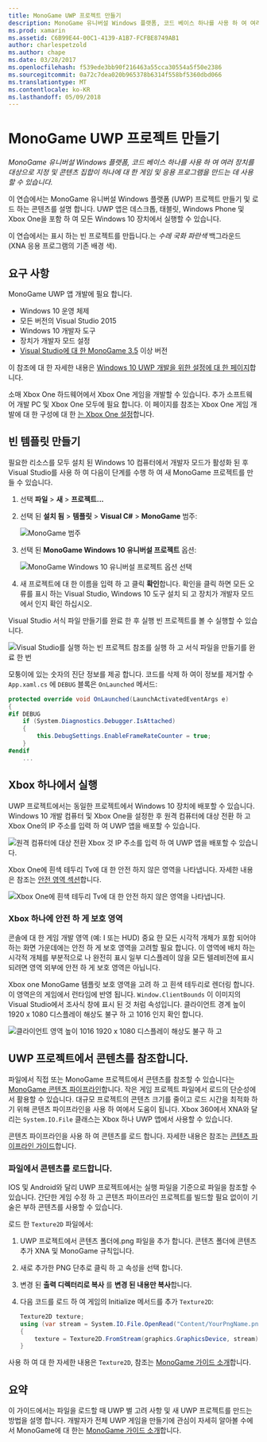 ```yaml
---
title: MonoGame UWP 프로젝트 만들기
description: MonoGame 유니버설 Windows 플랫폼, 코드 베이스 하나를 사용 하 여 여러 장치를 대상으로 지정 및 콘텐츠 집합이 하나에 대 한 게임 및 응용 프로그램을 만드는 데 사용할 수 있습니다.
ms.prod: xamarin
ms.assetid: C6B99E44-00C1-4139-A1B7-FCFBE8749AB1
author: charlespetzold
ms.author: chape
ms.date: 03/28/2017
ms.openlocfilehash: f539ede3bb90f216463a55cca30554a5f50e2386
ms.sourcegitcommit: 0a72c7dea020b965378b6314f558bf5360dbd066
ms.translationtype: MT
ms.contentlocale: ko-KR
ms.lasthandoff: 05/09/2018
---
```

# <a name="creating-a-monogame-uwp-project"></a>MonoGame UWP 프로젝트 만들기

_MonoGame 유니버설 Windows 플랫폼, 코드 베이스 하나를 사용 하 여 여러 장치를 대상으로 지정 및 콘텐츠 집합이 하나에 대 한 게임 및 응용 프로그램을 만드는 데 사용할 수 있습니다._

이 연습에서는 MonoGame 유니버설 Windows 플랫폼 (UWP) 프로젝트 만들기 및 로드 하는 콘텐츠를 설명 합니다. UWP 앱은 데스크톱, 태블릿, Windows Phone 및 Xbox One을 포함 하 여 모든 Windows 10 장치에서 실행할 수 있습니다.

이 연습에서는 표시 하는 빈 프로젝트를 만듭니다.는 *수레 국화 파란색* 백그라운드 (XNA 응용 프로그램의 기존 배경 색).

## <a name="requirements"></a>요구 사항

MonoGame UWP 앱 개발에 필요 합니다.

- Windows 10 운영 체제
- 모든 버전의 Visual Studio 2015
- Windows 10 개발자 도구
- 장치가 개발자 모드 설정
- [Visual Studio에 대 한 MonoGame 3.5](http://www.monogame.net/2016/03/17/monogame-3-5/) 이상 버전

이 참조에 대 한 자세한 내용은 [Windows 10 UWP 개발을 위한 설정에 대 한 페이지](https://msdn.microsoft.com/windows/uwp/get-started/get-set-up)합니다.

소매 Xbox One 하드웨어에서 Xbox One 게임을 개발할 수 있습니다. 추가 소프트웨어 개발 PC 및 Xbox One 모두에 필요 합니다. 이 페이지를 참조는 Xbox One 게임 개발에 대 한 구성에 대 한 [는 Xbox One 설정](https://msdn.microsoft.com/windows/uwp/xbox-apps/index)합니다.

## <a name="creating-an-empty-template"></a>빈 템플릿 만들기

필요한 리소스를 모두 설치 된 Windows 10 컴퓨터에서 개발자 모드가 활성화 된 후 Visual Studio를 사용 하 여 다음이 단계를 수행 하 여 새 MonoGame 프로젝트를 만들 수 있습니다.

1. 선택 **파일** > **새** > **프로젝트...**
1. 선택 된 **설치 됨** > **템플릿** > **Visual C#** > **MonoGame** 범주: 

    ![](uwp-images/image1.png "MonoGame 범주")

1. 선택 된 **MonoGame Windows 10 유니버설 프로젝트** 옵션: 

    ![](uwp-images/image2.png "MonoGame Windows 10 유니버설 프로젝트 옵션 선택")

1. 새 프로젝트에 대 한 이름을 입력 하 고 클릭 **확인**합니다.
확인을 클릭 하면 모든 오류를 표시 하는 Visual Studio, Windows 10 도구 설치 되 고 장치가 개발자 모드에서 인지 확인 하십시오.

Visual Studio 서식 파일 만들기를 완료 한 후 실행 빈 프로젝트를 볼 수 실행할 수 있습니다.

![](uwp-images/image3.png "Visual Studio를 실행 하는 빈 프로젝트 참조를 실행 하 고 서식 파일을 만들기를 완료 한 번")

모퉁이에 있는 숫자의 진단 정보를 제공 합니다. 코드를 삭제 하 여이 정보를 제거할 수 `App.xaml.cs` 에 `DEBUG` 블록은 `OnLaunched` 메서드:


```csharp
protected override void OnLaunched(LaunchActivatedEventArgs e)
{
#if DEBUG
    if (System.Diagnostics.Debugger.IsAttached)
    {
        this.DebugSettings.EnableFrameRateCounter = true;
    }
#endif
    ...
```

## <a name="running-on-xbox-one"></a>Xbox 하나에서 실행

UWP 프로젝트에서는 동일한 프로젝트에서 Windows 10 장치에 배포할 수 있습니다. Windows 10 개발 컴퓨터 및 Xbox One을 설정한 후 원격 컴퓨터에 대상 전환 하 고 Xbox One의 IP 주소를 입력 하 여 UWP 앱을 배포할 수 있습니다.

![](uwp-images/remote.png "원격 컴퓨터에 대상 전환 Xbox 것 IP 주소를 입력 하 여 UWP 앱을 배포할 수 있습니다.")

Xbox One에 흰색 테두리 Tv에 대 한 안전 하지 않은 영역을 나타냅니다. 자세한 내용은 참조는 [안전 영역 섹션](#Safe_Area_on_Xbox_One)합니다.

![](uwp-images/safearea.png "Xbox One에 흰색 테두리 Tv에 대 한 안전 하지 않은 영역을 나타냅니다.")

### <a name="safe-area-on-xbox-one"></a>Xbox 하나에 안전 하 게 보호 영역

콘솔에 대 한 게임 개발 영역 (예: I 또는 HUD) 중요 한 모든 시각적 개체가 포함 되어야 하는 화면 가운데에는 안전 하 게 보호 영역을 고려할 필요 합니다. 이 영역에 배치 하는 시각적 개체를 부분적으로 나 완전히 표시 일부 디스플레이 않을 모든 텔레비전에 표시 되려면 영역 외부에 안전 하 게 보호 영역은 아닙니다.

Xbox one MonoGame 템플릿 보호 영역을 고려 하 고 흰색 테두리로 렌더링 합니다. 이 영역은의 게임에서 런타임에 반영 됩니다. `Window.ClientBounds` 이 이미지의 Visual Studio에서 조사식 창에 표시 된 것 처럼 속성입니다. 클라이언트 경계 높이 1920 x 1080 디스플레이 해상도 불구 하 고 1016 인지 확인 합니다.

![](uwp-images/clientbounds.png "클라이언트 영역 높이 1016 1920 x 1080 디스플레이 해상도 불구 하 고")

## <a name="referencing-content-in-uwp-projects"></a>UWP 프로젝트에서 콘텐츠를 참조합니다.

파일에서 직접 또는 MonoGame 프로젝트에서 콘텐츠를 참조할 수 있습니다는 [MonoGame 콘텐츠 파이프라인](~/graphics-games/cocossharp/content-pipeline/index.md)합니다. 작은 게임 프로젝트 파일에서 로드의 단순성에서 활용할 수 있습니다. 대규모 프로젝트의 콘텐츠 크기를 줄이고 로드 시간을 최적화 하기 위해 콘텐츠 파이프라인을 사용 하 여에서 도움이 됩니다. Xbox 360에서 XNA와 달리는 `System.IO.File` 클래스는 Xbox 하나 UWP 앱에서 사용할 수 있습니다.

콘텐츠 파이프라인을 사용 하 여 콘텐츠를 로드 합니다. 자세한 내용은 참조는 [콘텐츠 파이프라인 가이드](~/graphics-games/cocossharp/content-pipeline/index.md)합니다. 

### <a name="loading-content-from-file"></a>파일에서 콘텐츠를 로드합니다.

IOS 및 Android와 달리 UWP 프로젝트에서는 실행 파일을 기준으로 파일을 참조할 수 있습니다. 간단한 게임 수정 하 고 콘텐츠 파이프라인 프로젝트를 빌드할 필요 없이이 기술은 부하 콘텐츠를 사용할 수 있습니다.

로드 한 `Texture2D` 파일에서:

1. UWP 프로젝트에서 콘텐츠 폴더에.png 파일을 추가 합니다. 콘텐츠 폴더에 콘텐츠 추가 XNA 및 MonoGame 규칙입니다.
1. 새로 추가한 PNG 단추로 클릭 하 고 속성을 선택 합니다.
1. 변경 된 **출력 디렉터리로 복사** 를 **변경 된 내용만 복사**합니다.
1. 다음 코드를 로드 하 여 게임의 Initialize 메서드를 추가 `Texture2D`:

    ```csharp
    Texture2D texture;
    using (var stream = System.IO.File.OpenRead("Content/YourPngName.png"))
    {
        texture = Texture2D.FromStream(graphics.GraphicsDevice, stream);
    }
    ```

사용 하 여 대 한 자세한 내용은 `Texture2D`, 참조는 [MonoGame 가이드 소개](~/graphics-games/monogame/introduction/index.md)합니다.

## <a name="summary"></a>요약

이 가이드에서는 파일을 로드할 때 UWP 별 고려 사항 및 새 UWP 프로젝트를 만드는 방법을 설명 합니다. 개발자가 전체 UWP 게임을 만들기에 관심이 자세히 알아볼 수에서 MonoGame에 대 한는 [MonoGame 가이드 소개](~/graphics-games/monogame/introduction/index.md)합니다.
